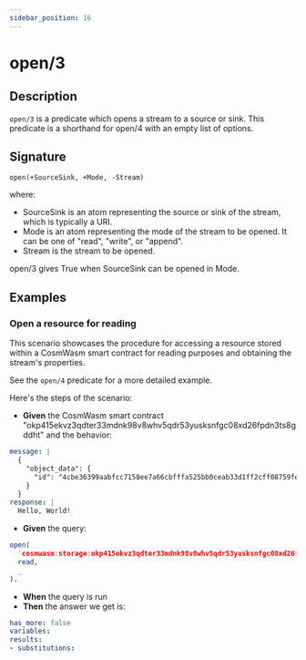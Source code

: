```yaml
---
sidebar_position: 16
---
```

[//]: # (This file is auto-generated. Please do not modify it yourself.)

# open/3

## Description

`open/3` is a predicate which opens a stream to a source or sink. This predicate is a shorthand for open/4 with an empty list of options.

## Signature

```text
open(+SourceSink, +Mode, -Stream)
```

where:

- SourceSink is an atom representing the source or sink of the stream, which is typically a URI.
- Mode is an atom representing the mode of the stream to be opened. It can be one of "read", "write", or "append".
- Stream is the stream to be opened.

open/3 gives True when SourceSink can be opened in Mode.

## Examples

### Open a resource for reading

This scenario showcases the procedure for accessing a resource stored within a CosmWasm smart contract for reading
purposes and obtaining the stream's properties.

See the `open/4` predicate for a more detailed example.

Here's the steps of the scenario:

- **Given** the CosmWasm smart contract "okp415ekvz3qdter33mdnk98v8whv5qdr53yusksnfgc08xd26fpdn3ts8gddht" and the behavior:

```  yaml
message: |
  {
    "object_data": {
      "id": "4cbe36399aabfcc7158ee7a66cbfffa525bb0ceab33d1ff2cff08759fe0a9b05"
    }
  }
response: |
  Hello, World!
```

- **Given** the query:

```  prolog
open(
  'cosmwasm:storage:okp415ekvz3qdter33mdnk98v8whv5qdr53yusksnfgc08xd26fpdn3ts8gddht?query=%7B%22object_data%22%3A%7B%22id%22%3A%20%224cbe36399aabfcc7158ee7a66cbfffa525bb0ceab33d1ff2cff08759fe0a9b05%22%7D%7D&base64Decode=false',
  read,
  _
).
```

- **When** the query is run
- **Then** the answer we get is:

```  yaml
has_more: false
variables:
results:
- substitutions:
```
